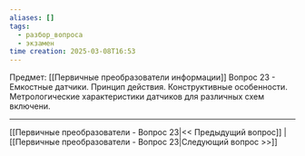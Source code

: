 ```yaml
---
aliases: []
tags:
  - разбор_вопроса
  - экзамен
time creation: 2025-03-08T16:53
---
```

Предмет: [[Первичные преобразователи информации]]
Вопрос 23 - Емкостные датчики. Принцип действия. Конструктивные особенности. Метрологические характеристики датчиков для различных схем включени.



---
[[Первичные преобразователи - Вопрос 23|<< Предыдущий вопрос]] | [[Первичные преобразователи - Вопрос 23|Следующий вопрос >>]]